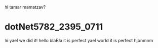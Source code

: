 hi tamar mamatzav?
# dotNet5782_2395_0711
hi yael we did it!
hello blaBla
it is perfect
yael world
it is perfect
hjbnmnm